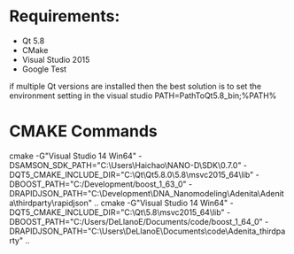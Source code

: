 # Requirements:

- Qt 5.8
- CMake
- Visual Studio 2015
- Google Test

if multiple Qt versions are installed then the best solution is to set the environment setting in the visual studio  PATH=PathToQt5.8_bin;%PATH%

# CMAKE Commands
cmake -G"Visual Studio 14 Win64" -DSAMSON_SDK_PATH="C:\Users\Haichao\NANO-D\SDK\0.7.0" -DQT5_CMAKE_INCLUDE_DIR="C:\Qt\Qt5.8.0\5.8\msvc2015_64\lib" -DBOOST_PATH="C:/Development/boost_1_63_0" -DRAPIDJSON_PATH="C:\Development\DNA_Nanomodeling\Adenita\Adenita\thirdparty\rapidjson" ..
cmake -G"Visual Studio 14 Win64" -DQT5_CMAKE_INCLUDE_DIR="C:\Qt\5.8\msvc2015_64\lib" -DBOOST_PATH="C:/Users/DeLlanoE/Documents/code/boost_1_64_0" -DRAPIDJSON_PATH="C:\Users\DeLlanoE\Documents\code\Adenita_thirdparty" ..
